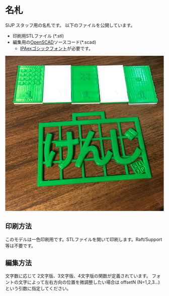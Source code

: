 # 名札

SIJP スタッフ用の名札です。
以下のファイルを公開しています。

 * 印刷用STLファイル (*.stl)
 * 編集用の[OpenSCAD](http://www.openscad.org/)ソースコード(*.scad)
    * [IPAexゴシックフォント](http://ipafont.ipa.go.jp/)が必要です。

![サンプル/sample](PrintSample.png)

## 印刷方法

このモデルは一色印刷用です。STLファイルを開いて印刷します。Raft/Support 等は不要です。

## 編集方法

文字数に応じて 2文字版、3文字版、4文字版の関数が定義されています。
フォントの文字によって左右方向の位置を微調整したい場合は offsetN (N=1,2,3...) という引数に指定してください。

